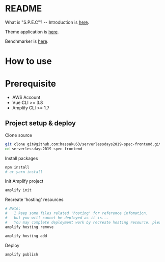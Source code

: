 # README

What is "S.P.E.C"?  -- Introduction is [here](https://gist.github.com/marcy-terui/eff318e12c1796cf0b5f08f43d7e791e).

Theme application is [here](https://github.com/marcy-terui/spec2019-theme).

Benchmarker is [here](https://github.com/marcy-terui/spec2019-benchmarker).

# How to use

# Prerequisite

- AWS Account
- Vue CLI >= 3.8
- Amplify CLI >= 1.7

## Project setup & deploy

Clone source

```bash
git clone git@github.com:hassaku63/serverlessdays2019-spec-frontend.git
cd serverlessdays2019-spec-frontend
```

Install packages

```bash
npm install
# or yarn install
```

Init Amplify project

```bash
amplify init
```

Recreate 'hosting' resources

```bash
# Note:
#   I keep some files related 'hosting' for reference infomation.
#   but you will cannot be deployed as it is...
#   You may complete deployment work by recreate hosting resource. please execute 'amplify hosting remove/add'
amplify hosting remove

amplify hosting add
```

Deploy

```bash
amplify publish
```
